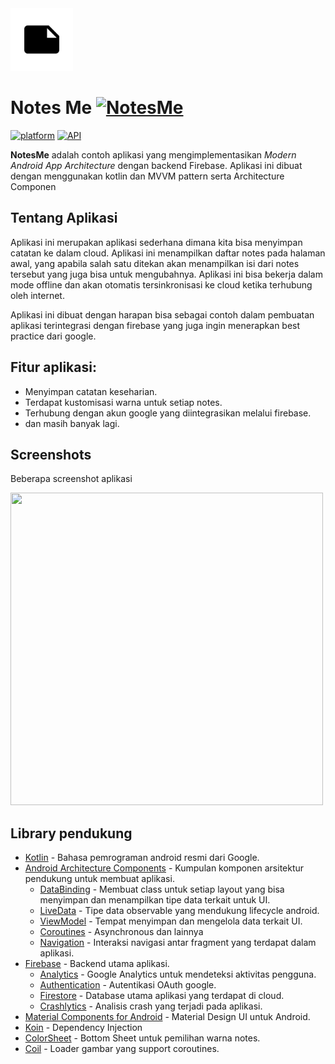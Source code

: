 <img src="https://raw.githubusercontent.com/stefanusj/NotesMe/master/app/src/main/ic_launcher-playstore.png" width="100">

# Notes Me [![NotesMe](https://img.shields.io/badge/APK-brown?style=for-the-badge&logo=android)](https://github.com/stefanusj/NotesMe/tree/master/apk)

[![platform](https://img.shields.io/badge/platform-Android-yellow.svg?style=flat-square)](https://www.android.com)
[![API](https://img.shields.io/badge/API-21%2B-green?style=flat-square)](https://android-arsenal.com/api?level=21)

**NotesMe** adalah contoh aplikasi yang mengimplementasikan *Modern Android App Architecture* dengan backend Firebase. 
Aplikasi ini dibuat dengan menggunakan kotlin dan MVVM pattern serta Architecture Componen

## Tentang Aplikasi
Aplikasi ini merupakan aplikasi sederhana dimana kita bisa menyimpan catatan ke dalam cloud.
Aplikasi ini menampilkan daftar notes pada halaman awal, yang apabila salah satu ditekan akan menampilkan isi dari notes tersebut yang juga bisa untuk mengubahnya.
Aplikasi ini bisa bekerja dalam mode offline dan akan otomatis tersinkronisasi ke cloud ketika terhubung oleh internet.

Aplikasi ini dibuat dengan harapan bisa sebagai contoh dalam pembuatan aplikasi terintegrasi dengan firebase yang juga ingin menerapkan best practice dari google.

## Fitur aplikasi:
- Menyimpan catatan keseharian.
- Terdapat kustomisasi warna untuk setiap notes.
- Terhubung dengan akun google yang diintegrasikan melalui firebase.
- dan masih banyak lagi.

## Screenshots

Beberapa screenshot aplikasi

<kbd><img src="https://stefanusj.com/storage/portfolios/notes-me.jpg"  width="500" height="500"></kbd>

## Library pendukung
- [Kotlin](https://kotlinlang.org/) - Bahasa pemrograman android resmi dari Google.
- [Android Architecture Components](https://developer.android.com/topic/libraries/architecture) - Kumpulan komponen arsitektur pendukung untuk membuat aplikasi.
  - [DataBinding](https://developer.android.com/topic/libraries/data-binding) - Membuat class untuk setiap layout yang bisa menyimpan dan menampilkan tipe data terkait untuk UI.
  - [LiveData](https://developer.android.com/topic/libraries/architecture/livedata) - Tipe data observable yang mendukung lifecycle android.
  - [ViewModel](https://developer.android.com/topic/libraries/architecture/viewmodel) - Tempat menyimpan dan mengelola data terkait UI. 
  - [Coroutines](https://developer.android.com/topic/libraries/architecture/coroutines) - Asynchronous dan lainnya
  - [Navigation](https://developer.android.com/guide/navigation) - Interaksi navigasi antar fragment yang terdapat dalam aplikasi. 
- [Firebase](https://firebase.google.com/) - Backend utama aplikasi.
  - [Analytics](https://firebase.google.com/docs/analytics) - Google Analytics untuk mendeteksi aktivitas pengguna.
  - [Authentication](https://firebase.google.com/docs/auth) - Autentikasi OAuth google.
  - [Firestore](https://firebase.google.com/docs/firestore) - Database utama aplikasi yang terdapat di cloud.
  - [Crashlytics](https://firebase.google.com/docs/crashlytics) - Analisis crash yang terjadi pada aplikasi.
- [Material Components for Android](https://material.io/develop/android/) - Material Design UI untuk Android.
- [Koin](https://insert-koin.io) - Dependency Injection
- [ColorSheet](https://github.com/msasikanth/ColorSheet) - Bottom Sheet untuk pemilihan warna notes.
- [Coil](https://coil-kt.github.io/coil/) - Loader gambar yang support coroutines.
